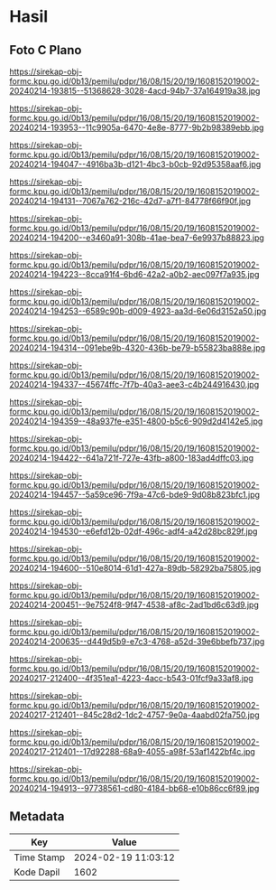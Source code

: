 # Hasil

## Foto C Plano

https://sirekap-obj-formc.kpu.go.id/0b13/pemilu/pdpr/16/08/15/20/19/1608152019002-20240214-193815--51368628-3028-4acd-94b7-37a164919a38.jpg

https://sirekap-obj-formc.kpu.go.id/0b13/pemilu/pdpr/16/08/15/20/19/1608152019002-20240214-193953--11c9905a-6470-4e8e-8777-9b2b98389ebb.jpg

https://sirekap-obj-formc.kpu.go.id/0b13/pemilu/pdpr/16/08/15/20/19/1608152019002-20240214-194047--4916ba3b-d121-4bc3-b0cb-92d95358aaf6.jpg

https://sirekap-obj-formc.kpu.go.id/0b13/pemilu/pdpr/16/08/15/20/19/1608152019002-20240214-194131--7067a762-216c-42d7-a7f1-84778f66f90f.jpg

https://sirekap-obj-formc.kpu.go.id/0b13/pemilu/pdpr/16/08/15/20/19/1608152019002-20240214-194200--e3460a91-308b-41ae-bea7-6e9937b88823.jpg

https://sirekap-obj-formc.kpu.go.id/0b13/pemilu/pdpr/16/08/15/20/19/1608152019002-20240214-194223--8cca91f4-6bd6-42a2-a0b2-aec097f7a935.jpg

https://sirekap-obj-formc.kpu.go.id/0b13/pemilu/pdpr/16/08/15/20/19/1608152019002-20240214-194253--6589c90b-d009-4923-aa3d-6e06d3152a50.jpg

https://sirekap-obj-formc.kpu.go.id/0b13/pemilu/pdpr/16/08/15/20/19/1608152019002-20240214-194314--091ebe9b-4320-436b-be79-b55823ba888e.jpg

https://sirekap-obj-formc.kpu.go.id/0b13/pemilu/pdpr/16/08/15/20/19/1608152019002-20240214-194337--45674ffc-7f7b-40a3-aee3-c4b244916430.jpg

https://sirekap-obj-formc.kpu.go.id/0b13/pemilu/pdpr/16/08/15/20/19/1608152019002-20240214-194359--48a937fe-e351-4800-b5c6-909d2d4142e5.jpg

https://sirekap-obj-formc.kpu.go.id/0b13/pemilu/pdpr/16/08/15/20/19/1608152019002-20240214-194422--641a721f-727e-43fb-a800-183ad4dffc03.jpg

https://sirekap-obj-formc.kpu.go.id/0b13/pemilu/pdpr/16/08/15/20/19/1608152019002-20240214-194457--5a59ce96-7f9a-47c6-bde9-9d08b823bfc1.jpg

https://sirekap-obj-formc.kpu.go.id/0b13/pemilu/pdpr/16/08/15/20/19/1608152019002-20240214-194530--e6efd12b-02df-496c-adf4-a42d28bc829f.jpg

https://sirekap-obj-formc.kpu.go.id/0b13/pemilu/pdpr/16/08/15/20/19/1608152019002-20240214-194600--510e8014-61d1-427a-89db-58292ba75805.jpg

https://sirekap-obj-formc.kpu.go.id/0b13/pemilu/pdpr/16/08/15/20/19/1608152019002-20240214-200451--9e7524f8-9f47-4538-af8c-2ad1bd6c63d9.jpg

https://sirekap-obj-formc.kpu.go.id/0b13/pemilu/pdpr/16/08/15/20/19/1608152019002-20240214-200635--d449d5b9-e7c3-4768-a52d-39e6bbefb737.jpg

https://sirekap-obj-formc.kpu.go.id/0b13/pemilu/pdpr/16/08/15/20/19/1608152019002-20240217-212400--4f351ea1-4223-4acc-b543-01fcf9a33af8.jpg

https://sirekap-obj-formc.kpu.go.id/0b13/pemilu/pdpr/16/08/15/20/19/1608152019002-20240217-212401--845c28d2-1dc2-4757-9e0a-4aabd02fa750.jpg

https://sirekap-obj-formc.kpu.go.id/0b13/pemilu/pdpr/16/08/15/20/19/1608152019002-20240217-212401--17d92288-68a9-4055-a98f-53af1422bf4c.jpg

https://sirekap-obj-formc.kpu.go.id/0b13/pemilu/pdpr/16/08/15/20/19/1608152019002-20240214-194913--97738561-cd80-4184-bb68-e10b86cc6f89.jpg


## Metadata

| Key        | Value               |
| ---------- | ------------------- |
| Time Stamp | 2024-02-19 11:03:12 |
| Kode Dapil | 1602                |



